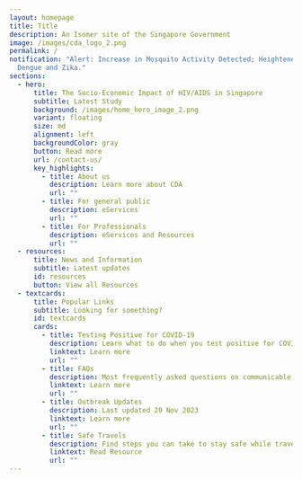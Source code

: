 ```yaml
---
layout: homepage
title: Title
description: An Isomer site of the Singapore Government
image: /images/cda_logo_2.png
permalink: /
notification: "Alert: Increase in Mosquito Activity Detected; Heightened Risk of
  Dengue and Zika."
sections:
  - hero:
      title: The Socio-Economic Impact of HIV/AIDS in Singapore
      subtitle: Latest Study
      background: /images/home_hero_image_2.png
      variant: floating
      size: md
      alignment: left
      backgroundColor: gray
      button: Read more
      url: /contact-us/
      key_highlights:
        - title: About us
          description: Learn more about CDA
          url: ""
        - title: For general public
          description: eServices
          url: ""
        - title: For Professionals
          description: eServices and Resources
          url: ""
  - resources:
      title: News and Information
      subtitle: Latest updates
      id: resources
      button: View all Resources
  - textcards:
      title: Popular Links
      subtitle: Looking for something?
      id: textcards
      cards:
        - title: Testing Positive for COVID-19
          description: Learn what to do when you test positive for COVID-19
          linktext: Learn more
          url: ""
        - title: FAQs
          description: Most frequently asked questions on communicable diseases
          linktext: Learn more
          url: ""
        - title: Outbreak Updates
          description: Last updated 29 Nov 2023
          linktext: Learn more
          url: ""
        - title: Safe Travels
          description: Find steps you can take to stay safe while travelling
          linktext: Read Resource
          url: ""
---
```

